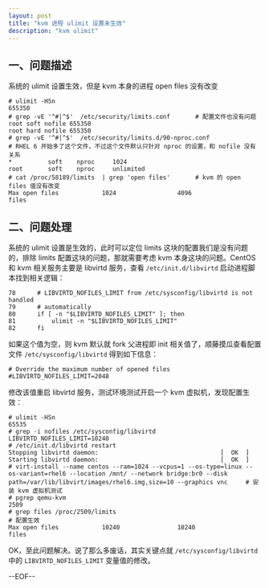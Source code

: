 ```yaml
---
layout: post
title: "kvm 进程 ulimit 设置未生效"
description: "kvm ulimit"
---
```


## 一、问题描述

系统的 ulimit 设置生效，但是 kvm 本身的进程 open files 没有改变

```
# ulimit -HSn
655350
# grep -vE '^#|^$'  /etc/security/limits.conf       # 配置文件也没有问题
root soft nofile 655350
root hard nofile 655350
# grep -vE '^#|^$'  /etc/security/limits.d/90-nproc.conf
# RHEL 6 开始多了这个文件，不过这个文件默认只针对 nproc 的设置，和 nofile 没有关系
*          soft    nproc     1024
root       soft    nproc     unlimited
# cat /proc/58189/limits  | grep 'open files'       # kvm 的 open files 值没有改变
Max open files            1024                 4096                 files
```


## 二、问题处理

系统的 ulimit 设置是生效的，此时可以定位 limits 这块的配置我们是没有问题的，排除 limits 配置这块的问题，那就需要考虑 kvm 本身这块的问题。CentOS 和 kvm 相关服务主要是 libvirtd 服务，查看 `/etc/init.d/libvirtd` 启动进程脚本找到相关逻辑：

```
78      # LIBVIRTD_NOFILES_LIMIT from /etc/sysconfig/libvirtd is not handled
79      # automatically
80      if [ -n "$LIBVIRTD_NOFILES_LIMIT" ]; then
81          ulimit -n "$LIBVIRTD_NOFILES_LIMIT"
82      fi
```

如果这个值为空，则 kvm 默认就 fork 父进程即 init 相关值了，顺藤摸瓜查看配置文件 `/etc/sysconfig/libvirtd` 得到如下信息：

```
# Override the maximum number of opened files
#LIBVIRTD_NOFILES_LIMIT=2048
```

修改该值重启 libvirtd 服务，测试环境测试开启一个 kvm 虚拟机，发现配置生效：

```
# ulimit -HSn
65535
# grep -i nofiles /etc/sysconfig/libvirtd
LIBVIRTD_NOFILES_LIMIT=10240
# /etc/init.d/libvirtd restart
Stopping libvirtd daemon:                                  [  OK  ]
Starting libvirtd daemon:                                  [  OK  ]
# virt-install --name centos --ram=1024 --vcpus=1 --os-type=linux --os-variant=rhel6 --location /mnt/ --network bridge:br0 --disk path=/var/lib/libvirt/images/rhel6.img,size=10 --graphics vnc     # 安装 kvm 虚拟机测试
# pgrep qemu-kvm
2509
# grep files /proc/2509/limits                                              # 配置生效
Max open files            10240                10240                files
```

OK，至此问题解决。说了那么多废话，其实关键点就 `/etc/sysconfig/libvirtd` 中的 `LIBVIRTD_NOFILES_LIMIT` 变量值的修改。

--EOF--
